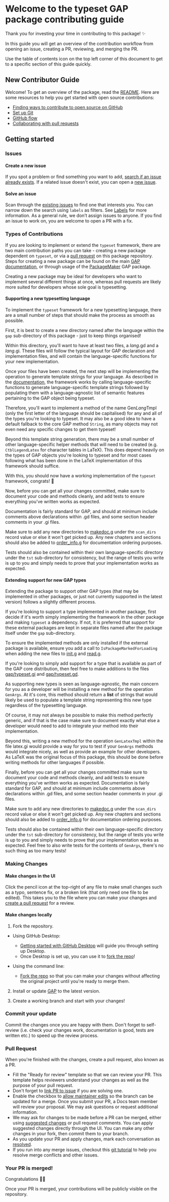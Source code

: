 # Welcome to the typeset GAP package contributing guide <!-- omit in toc -->

Thank you for investing your time in contributing to this package! :sparkles:

In this guide you will get an overview of the contribution workflow from opening an issue, creating a PR, reviewing, and merging the PR.

Use the table of contents icon on the top left corner of this document to get to a specific section of this guide quickly.

## New Contributor Guide

Welcome! To get an overview of the package, read the [README](README.md). Here are some resources to help you get started with open source contributions:

- [Finding ways to contribute to open source on GitHub](https://docs.github.com/en/get-started/exploring-projects-on-github/finding-ways-to-contribute-to-open-source-on-github)
- [Set up Git](https://docs.github.com/en/get-started/quickstart/set-up-git)
- [GitHub flow](https://docs.github.com/en/get-started/quickstart/github-flow)
- [Collaborating with pull requests](https://docs.github.com/en/github/collaborating-with-pull-requests)


## Getting started

### Issues

#### Create a new issue

If you spot a problem or find something you want to add, [search if an issue already exists](https://docs.github.com/en/github/searching-for-information-on-github/searching-on-github/searching-issues-and-pull-requests#search-by-the-title-body-or-comments). If a related issue doesn't exist, you can open a [new issue](https://github.com/ZachNewbery/typeset/issues/new). 

#### Solve an issue

Scan through the [existing issues](https://github.com/ZachNewbery/typeset/issues) to find one that interests you. You can narrow down the search using `labels` as filters. See [Labels](https://github.com/ZachNewbery/typeset/labels) for more information. As a general rule, we don’t assign issues to anyone. If you find an issue to work on, you are welcome to open a PR with a fix.

### Types of Contributions

If you are looking to implement or extend the `typeset` framework, there are two main contribution paths you can take - creating a new package dependent on `typeset`, or via a [pull request](#pull-request) on this package repository. Steps for creating a new package can be found on the main [GAP documentation](https://docs.gap-system.org/doc/ref/chap76_mj.html), or through usage of the [PackageMaker](https://github.com/gap-system/PackageMaker) GAP package. 

Creating a new package may be ideal for developers who want to implement several different things at once, whereas pull requests are likely more suited for developers whose sole goal is typesetting.

#### Supporting a new typesetting language

To implement the `typeset` framework for a new typesetting language, there are a small number of steps that should make the process as smooth as possible. 

First, it is best to create a new directory named after the language within the `gap` sub-directory of this package - just to keep things organised!

Within this directory, you'll want to have at least two files, a _lang_.gd and a _lang_.gi. These files will follow the typical layout for GAP declaration and implementation files, and will contain the language-specific functions for your new implementation.

Once your files have been created, the next step will be implementing the operation to generate template strings for your language. As described in the [documentation](http://ZachNewbery.github.io/typeset/doc/chap1_mj.html), the framework works by calling language-specific functions to generate language-specific template strings followed by populating them with a language-agnostic list of semantic features pertaining to the GAP object being typeset. 

Therefore, you'll want to implement a method of the name Gen<em>Lang</em>Tmpl (only the first letter of the language should be capitalised) for any and all of the types you're looking to typeset. It may also be a good idea to have a default fallback to the core GAP method `String`, as many objects may not even need any specific changes to get them typeset!

Beyond this template string generation, there may be a small number of other language-specific helper methods that will need to be created (e.g. `CtblLegendLatex` for character tables in LaTeX). This does depend heavily on the types of GAP objects you're looking to typeset and for most cases following what has been done in the LaTeX implementation of this framework should suffice.

With this, you should now have a working implementation of the `typeset` framework, congrats! :tada:

Now, before you can get all your changes committed, make sure to document your code and methods cleanly, and add tests to ensure everything you've written works as expected. 

Documentation is fairly standard for GAP, and should at minimum include comments above declarations within .gd files, and some section header comments in your .gi files.

Make sure to add any new directories to [makedoc.g](makedoc.g) under the `scan_dirs` record value or else it won't get picked up. Any new chapters and sections should also be added to [order_info.g](order_info.g) for documentation ordering purposes.

Tests should also be contained within their own language-specific directory under the `tst` sub-directory for consistency, but the range of tests you write is up to you and simply needs to prove that your implementation works as expected.

#### Extending support for new GAP types

Extending the package to support other GAP types (that may be implemented in other packages, or just not currently supported in the latest version) follows a slightly different process. 

If you're looking to support a type implemented in another package, first decide if it's worth simply implementing the framework in the other package and making `typeset` a dependency. If not, it is preferred that support for these external packages are kept in separate files named after the package itself under the `gap` sub-directory.

To ensure the implemented methods are only installed if the external package is available, ensure you add a call to `IsPackageMarkedForLoading` when adding the new files to [init.g](init.g) and [read.g](read.g).

If you're looking to simply add support for a type that is available as part of the GAP core distribution, then feel free to make additions to the files [gap/typeset.gi](gap/typeset.gi) and [gap/typeset.gd](gap/typeset.gd).

As supporting new types is seen as language-agnostic, the main concern for you as a developer will be installing a new method for the operation `GenArgs`. At it's core, this method should return a **list** of strings that would likely be used to populate a template string representing this new type regardless of the typesetting language. 

Of course, it may not always be possible to make this method perfectly generic, and if that is the case make sure to document exactly what else a developer would need to add to integrate your method into their implementation.

Beyond this, writing a new method for the operation `GenLatexTmpl` within the file latex.gi would provide a way for you to test if your `GenArgs` methods would integrate nicely, as well as provide an example for other developers. As LaTeX was the original focus of this package, this should be done before writing methods for other languages if possible.

Finally, before you can get all your changes committed make sure to document your code and methods cleanly, and add tests to ensure everything you've written works as expected. Documentation is fairly standard for GAP, and should at minimum include comments above declarations within .gd files, and some section header comments in your .gi files. 

Make sure to add any new directories to [makedoc.g](makedoc.g) under the `scan_dirs` record value or else it won't get picked up. Any new chapters and sections should also be added to [order_info.g](order_info.g) for documentation ordering purposes.

Tests should also be contained within their own language-specific directory under the `tst` sub-directory for consistency, but the range of tests you write is up to you and simply needs to prove that your implementation works as expected. Feel free to also write tests for the contents of `GenArgs`, there's no such thing as too many tests!

### Making Changes

#### Make changes in the UI

Click the pencil icon at the top-right of any file to make small changes such as a typo, sentence fix, or a broken link (that only need one file to be edited). This takes you to the file where you can make your changes and [create a pull request](#pull-request) for a review.

#### Make changes locally

1. Fork the repository.
- Using GitHub Desktop:
  - [Getting started with GitHub Desktop](https://docs.github.com/en/desktop/installing-and-configuring-github-desktop/getting-started-with-github-desktop) will guide you through setting up Desktop.
  - Once Desktop is set up, you can use it to [fork the repo](https://docs.github.com/en/desktop/contributing-and-collaborating-using-github-desktop/cloning-and-forking-repositories-from-github-desktop)!

- Using the command line:
  - [Fork the repo](https://docs.github.com/en/github/getting-started-with-github/fork-a-repo#fork-an-example-repository) so that you can make your changes without affecting the original project until you're ready to merge them.

2. Install or update [GAP](https://www.gap-system.org/) to the latest version.

3. Create a working branch and start with your changes!

### Commit your update

Commit the changes once you are happy with them. Don't forget to self-review (i.e. check your changes work, documentation is good, tests are written etc.) to speed up the review process.

### Pull Request

When you're finished with the changes, create a pull request, also known as a PR.
- Fill the "Ready for review" template so that we can review your PR. This template helps reviewers understand your changes as well as the purpose of your pull request. 
- Don't forget to [link PR to issue](https://docs.github.com/en/issues/tracking-your-work-with-issues/linking-a-pull-request-to-an-issue) if you are solving one.
- Enable the checkbox to [allow maintainer edits](https://docs.github.com/en/github/collaborating-with-issues-and-pull-requests/allowing-changes-to-a-pull-request-branch-created-from-a-fork) so the branch can be updated for a merge.
Once you submit your PR, a Docs team member will review your proposal. We may ask questions or request additional information.
- We may ask for changes to be made before a PR can be merged, either using [suggested changes](https://docs.github.com/en/github/collaborating-with-issues-and-pull-requests/incorporating-feedback-in-your-pull-request) or pull request comments. You can apply suggested changes directly through the UI. You can make any other changes in your fork, then commit them to your branch.
- As you update your PR and apply changes, mark each conversation as [resolved](https://docs.github.com/en/github/collaborating-with-issues-and-pull-requests/commenting-on-a-pull-request#resolving-conversations).
- If you run into any merge issues, checkout this [git tutorial](https://github.com/skills/resolve-merge-conflicts) to help you resolve merge conflicts and other issues.

### Your PR is merged!

Congratulations :tada::tada:

Once your PR is merged, your contributions will be publicly visible on the repository.